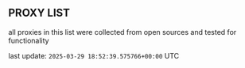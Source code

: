 ## PROXY LIST

all proxies in this list were collected from open sources and tested for functionality

last update: `2025-03-29 18:52:39.575766+00:00` UTC